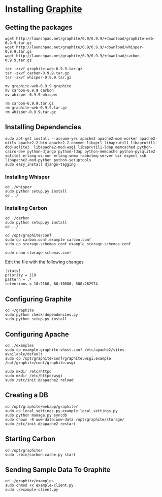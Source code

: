 # Installing [Graphite](http://graphite.wikidot.com) 

## Getting the packages

```
wget http://launchpad.net/graphite/0.9/0.9.9/+download/graphite-web-0.9.9.tar.gz
wget http://launchpad.net/graphite/0.9/0.9.9/+download/whisper-0.9.9.tar.gz
wget http://launchpad.net/graphite/0.9/0.9.9/+download/carbon-0.9.9.tar.gz

tar -zxvf graphite-web-0.9.9.tar.gz
tar -zxvf carbon-0.9.9.tar.gz
tar -zxvf whisper-0.9.9.tar.gz

mv graphite-web-0.9.9 graphite
mv carbon-0.9.9 carbon
mv whisper-0.9.9 whisper

rm carbon-0.9.9.tar.gz
rm graphite-web-0.9.9.tar.gz
rm whisper-0.9.9.tar.gz
```

## Installing Dependencies

```
sudo apt-get install --assume-yes apache2 apache2-mpm-worker apache2-utils apache2.2-bin apache2.2-common libapr1 libaprutil1 libaprutil1-dbd-sqlite3  libapache2-mod-wsgi libaprutil1-ldap memcached python-cairo-dev python-django python-ldap python-memcache python-pysqlite2 sqlite3 erlang-os-mon erlang-snmp rabbitmq-server bzr expect ssh libapache2-mod-python python-setuptools
sudo easy_install django-tagging
```

### Installing Whisper

```
cd ./whisper
sudo python setup.py install
cd ../
```

### Installing Carbon

```
cd ./carbon
sudo python setup.py install
cd ../
```

```
cd /opt/graphite/conf
sudo cp carbon.conf.example carbon.conf
sudo cp storage-schemas.conf.example storage-schemas.conf
```

```
sudo nano storage-schemas.conf
```

Edit the file with the following changes

    [stats]
    priority = 110
    pattern = .*
    retentions = 10:2160, 60:10080, 600:262974


## Configuring Graphite

```
cd ~/graphite
sudo python check-dependencies.py
sudo python setup.py install
```

## Configuring Apache

```
cd ./examples
sudo cp example-graphite-vhost.conf /etc/apache2/sites-available/default
sudo cp /opt/graphite/conf/graphite.wsgi.example /opt/graphite/conf/graphite.wsgi
```


```
sudo mkdir /etc/httpd
sudo mkdir /etc/httpd/wsgi
sudo /etc/init.d/apache2 reload
```

## Creating a DB

```
cd /opt/graphite/webapp/graphite/
sudo cp local_settings.py.example local_settings.py
sudo python manage.py syncdb
sudo chown -R www-data:www-data /opt/graphite/storage/
sudo /etc/init.d/apache2 restart
```

## Starting Carbon

```
cd /opt/graphite/
sudo ./bin/carbon-cache.py start
```


## Sending Sample Data To Graphite

```
cd ~/graphite/examples
sudo chmod +x example-client.py
sudo ./example-client.py
```


